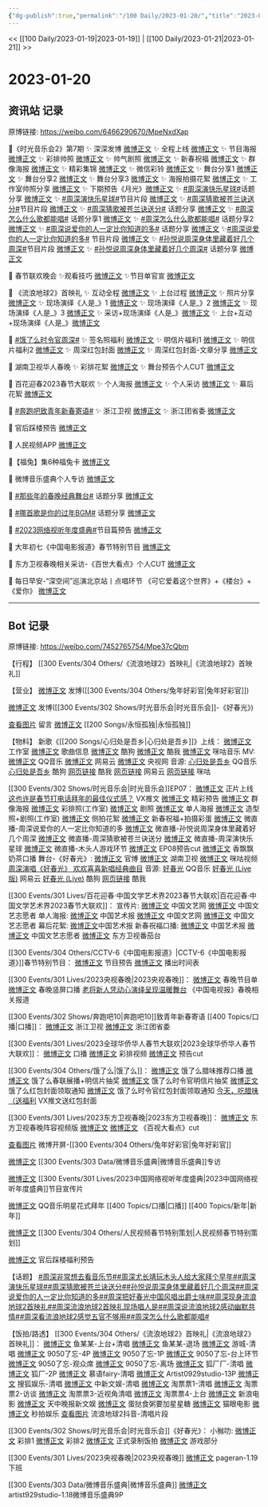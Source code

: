 ```yaml
---
{"dg-publish":true,"permalink":"/100 Daily/2023-01-20/","title":"2023-01-20","created":"2023-01-21T15:03:50.000+08:00","updated":"2023-02-28T14:52:30.775+08:00"}
---
```



<< [[100 Daily/2023-01-19\|2023-01-19]] | [[100 Daily/2023-01-21\|2023-01-21]] >>

# 2023-01-20

## 资讯站 记录

原博链接: https://weibo.com/6466290670/MpeNxdXap

💫《时光音乐会2》第7期
✨ 深深发博 [微博正文](https://m.weibo.cn/6466290670/4860101385785787)
✨ 全程上线 [微博正文](https://m.weibo.cn/6466290670/4860091154564304)
✨ 节目海报 [微博正文](https://m.weibo.cn/6466290670/4860005520244918)
✨ 彩排帅照 [微博正文](https://m.weibo.cn/6466290670/4860058020087890)
✨ 帅气剧照 [微博正文](https://m.weibo.cn/6466290670/4859980480254959)
✨ 新春祝福 [微博正文](https://m.weibo.cn/6466290670/4860031604884791)
✨ 群像海报 [微博正文](https://m.weibo.cn/6466290670/4860064794678345)
✨ 精彩集锦 [微博正文](https://m.weibo.cn/6466290670/4859944270824029)
✨ 微信彩铃 [微博正文](https://m.weibo.cn/6466290670/4859988461489329)
✨ 舞台分享1 [微博正文](https://m.weibo.cn/6466290670/4860083513332158)
✨ 舞台分享2 [微博正文](https://m.weibo.cn/6466290670/4860086843090665)
✨ 舞台分享3 [微博正文](https://m.weibo.cn/6466290670/4860088139130315)
✨ 海报拍摄花絮 [微博正文](https://m.weibo.cn/6466290670/4860013250612904)
✨ 工作室帅照分享 [微博正文](https://m.weibo.cn/6466290670/4860109056122741)
✨ 下期预告《月光》[微博正文](https://m.weibo.cn/6466290670/4860099560736401)
✨ [#周深演快乐星球#](https://s.weibo.com/weibo?q=%23%E5%91%A8%E6%B7%B1%E6%BC%94%E5%BF%AB%E4%B9%90%E6%98%9F%E7%90%83%23)话题分享 [微博正文](https://m.weibo.cn/6466290670/4860084573704213)
✨ [#周深演快乐星球#](https://s.weibo.com/weibo?q=%23%E5%91%A8%E6%B7%B1%E6%BC%94%E5%BF%AB%E4%B9%90%E6%98%9F%E7%90%83%23)节目片段 [微博正文](https://m.weibo.cn/6466290670/4860087817210487)
✨ [#周深猜歌被苍兰诀送分#](https://s.weibo.com/weibo?q=%23%E5%91%A8%E6%B7%B1%E7%8C%9C%E6%AD%8C%E8%A2%AB%E8%8B%8D%E5%85%B0%E8%AF%80%E9%80%81%E5%88%86%23)节目片段 [微博正文](https://m.weibo.cn/6466290670/4860086608993321)
✨ [#周深猜歌被苍兰诀送分#](https://s.weibo.com/weibo?q=%23%E5%91%A8%E6%B7%B1%E7%8C%9C%E6%AD%8C%E8%A2%AB%E8%8B%8D%E5%85%B0%E8%AF%80%E9%80%81%E5%88%86%23) 话题分享 [微博正文](https://m.weibo.cn/6466290670/4860084196740321)
✨ [#周深怎么什么歌都能唱#](https://s.weibo.com/weibo?q=%23%E5%91%A8%E6%B7%B1%E6%80%8E%E4%B9%88%E4%BB%80%E4%B9%88%E6%AD%8C%E9%83%BD%E8%83%BD%E5%94%B1%23) 话题分享1
[微博正文](https://m.weibo.cn/6466290670/4860130585216656)
✨ [#周深怎么什么歌都能唱#](https://s.weibo.com/weibo?q=%23%E5%91%A8%E6%B7%B1%E6%80%8E%E4%B9%88%E4%BB%80%E4%B9%88%E6%AD%8C%E9%83%BD%E8%83%BD%E5%94%B1%23) 话题分享2
[微博正文](https://m.weibo.cn/6466290670/4860131337307983)
✨ [#周深说爱你的人一定比你知道的多#](https://s.weibo.com/weibo?q=%23%E5%91%A8%E6%B7%B1%E8%AF%B4%E7%88%B1%E4%BD%A0%E7%9A%84%E4%BA%BA%E4%B8%80%E5%AE%9A%E6%AF%94%E4%BD%A0%E7%9F%A5%E9%81%93%E7%9A%84%E5%A4%9A%23) 话题分享 [微博正文](https://m.weibo.cn/6466290670/4860083739305128)
✨[#周深说爱你的人一定比你知道的多#](https://s.weibo.com/weibo?q=%23%E5%91%A8%E6%B7%B1%E8%AF%B4%E7%88%B1%E4%BD%A0%E7%9A%84%E4%BA%BA%E4%B8%80%E5%AE%9A%E6%AF%94%E4%BD%A0%E7%9F%A5%E9%81%93%E7%9A%84%E5%A4%9A%23) 节目片段 [微博正文](https://m.weibo.cn/6466290670/4860087019242661)
✨ [#孙悦说周深身体里藏着好几个周深#](https://s.weibo.com/weibo?q=%23%E5%AD%99%E6%82%A6%E8%AF%B4%E5%91%A8%E6%B7%B1%E8%BA%AB%E4%BD%93%E9%87%8C%E8%97%8F%E7%9D%80%E5%A5%BD%E5%87%A0%E4%B8%AA%E5%91%A8%E6%B7%B1%23)节目片段 [微博正文](https://m.weibo.cn/6466290670/4860087677492257)
✨ [#孙悦说周深身体里藏着好几个周深#](https://s.weibo.com/weibo?q=%23%E5%AD%99%E6%82%A6%E8%AF%B4%E5%91%A8%E6%B7%B1%E8%BA%AB%E4%BD%93%E9%87%8C%E8%97%8F%E7%9D%80%E5%A5%BD%E5%87%A0%E4%B8%AA%E5%91%A8%E6%B7%B1%23) 话题分享 [微博正文](https://m.weibo.cn/6466290670/4860083999612457)

💫 春节联欢晚会
✨观看技巧 [微博正文](https://m.weibo.cn/6466290670/4859945201704086)
✨节目单官宣 [微博正文](https://m.weibo.cn/6466290670/4860056833884980)

💫 《流浪地球2》首映礼
✨ 互动全程 [微博正文](https://m.weibo.cn/6466290670/4860059110082938)
✨ 上台过程 [微博正文](https://m.weibo.cn/6466290670/4860060419757863)
✨ 照片分享 [微博正文](https://m.weibo.cn/6466290670/4860067347956166)
✨ 现场演绎《人是_》1 [微博正文](https://m.weibo.cn/6466290670/4860054690340059)
✨ 现场演绎《人是_》2 [微博正文](https://m.weibo.cn/6466290670/4860056099358271)
✨ 现场演绎《人是_》3 [微博正文](https://m.weibo.cn/6466290670/4860066044314245)
✨ 采访+现场演绎《人是_》[微博正文](https://m.weibo.cn/6466290670/4860055234551863)
✨ 上台+互动+现场演绎《人是_》[微博正文](https://m.weibo.cn/6466290670/4860066953434472)

💫 [#饿了么时令官周深#](https://s.weibo.com/weibo?q=%23%E9%A5%BF%E4%BA%86%E4%B9%88%E6%97%B6%E4%BB%A4%E5%AE%98%E5%91%A8%E6%B7%B1%23)
✨ 签名照福利 [微博正文](https://m.weibo.cn/6466290670/4859918664339209)
✨ 明信片福利1 [微博正文](https://m.weibo.cn/6466290670/4859957842805454)
✨ 明信片福利2 [微博正文](https://m.weibo.cn/6466290670/4860031143777340)
✨ 周深红包封面 [微博正文](https://m.weibo.cn/6466290670/4860094045487934)
✨ 周深红包封面-文章分享 [微博正文](https://m.weibo.cn/6466290670/4860027392754397)

💫 湖南卫视华人春晚
✨ 彩排花絮 [微博正文](https://m.weibo.cn/6466290670/4859964126665152)
✨ 舞台预告个人CUT [微博正文](https://m.weibo.cn/6466290670/4859925614824980)

💫 百花迎春2023春节大联欢
✨ 个人海报 [微博正文](https://m.weibo.cn/6466290670/4860057621105303)
✨ 个人采访 [微博正文](https://m.weibo.cn/6466290670/4860057621894890)
✨ 幕后花絮 [微博正文](https://m.weibo.cn/6466290670/4860109622616347)

💫 [#奔跑吧致青年新春寄语#](https://s.weibo.com/weibo?q=%23%E5%A5%94%E8%B7%91%E5%90%A7%E8%87%B4%E9%9D%92%E5%B9%B4%E6%96%B0%E6%98%A5%E5%AF%84%E8%AF%AD%23)
✨ 浙江卫视 [微博正文](https://m.weibo.cn/6466290670/4859930677610633)
✨ 浙江团省委 [微博正文](https://m.weibo.cn/6466290670/4859930286492459)

💫 官后踩楼预告 [微博正文](https://m.weibo.cn/6466290670/4860062608918499)

💫 人民视频APP [微博正文](https://m.weibo.cn/6466290670/4859960528474091)

💫【福兔】集6种福兔卡 [微博正文](https://m.weibo.cn/6466290670/4859970962594177)

💫 微博音乐盛典个人专访 [微博正文](https://m.weibo.cn/6466290670/4860005784491402)

💫 [#那些年的春晚经典舞台#](https://s.weibo.com/weibo?q=%23%E9%82%A3%E4%BA%9B%E5%B9%B4%E7%9A%84%E6%98%A5%E6%99%9A%E7%BB%8F%E5%85%B8%E8%88%9E%E5%8F%B0%23) 话题分享 [微博正文](https://m.weibo.cn/6466290670/4860025955419077)

💫 [#哪首歌是你的过年BGM#](https://s.weibo.com/weibo?q=%23%E5%93%AA%E9%A6%96%E6%AD%8C%E6%98%AF%E4%BD%A0%E7%9A%84%E8%BF%87%E5%B9%B4BGM%23) 话题分享
[微博正文](https://m.weibo.cn/6466290670/4859980132123809)

💫 [#2023网络视听年度盛典#](https://s.weibo.com/weibo?q=%232023%E7%BD%91%E7%BB%9C%E8%A7%86%E5%90%AC%E5%B9%B4%E5%BA%A6%E7%9B%9B%E5%85%B8%23)节目篇预告
[微博正文](https://m.weibo.cn/6466290670/4860085857424938)

💫 大年初七《中国电影报道》春节特别节目
[微博正文](https://m.weibo.cn/6466290670/4860026370392764)

💫 东方卫视春晚相关采访-《百世大看点》个人CUT [微博正文](https://m.weibo.cn/6466290670/4860133396187954)

💫 每日早安-“深空间”巡演北京站丨点唱环节
《可它爱着这个世界》+《楼台》+《爱你》
[微博正文](https://m.weibo.cn/6466290670/4859905619526483)

---
## Bot 记录

原博链接: https://weibo.com/7452765754/Mpe37cQbm

【行程】
[[300 Events/304 Others/《流浪地球2》首映礼\|《流浪地球2》首映礼]]

【营业】
[微博正文](https://m.weibo.cn/1736988591/4859970090960346) 发博([[300 Events/304 Others/兔年好彩官\|兔年好彩官]])

[微博正文](https://m.weibo.cn/1736988591/4860100826632680) 发博([[300 Events/302 Shows/时光音乐会\|时光音乐会]]-《好春光》)

[查看图片](https://wx2.sinaimg.cn/large/6eb293b4gy1haai9itgitj20u014qdl0.jpg) 留言 [微博正文](https://m.weibo.cn/1736988591/4858476608100134) [[200 Songs/永恒孤独\|永恒孤独]]

【物料】
新歌《[[200 Songs/心归处是吾乡\|心归处是吾乡]]》上线：
[微博正文](https://m.weibo.cn/7478855230/4859779027828909) 工作室
[微博正文](https://m.weibo.cn/6466290670/4859778792953302) 歌曲信息
[微博正文](https://m.weibo.cn/1665103091/4859775696772664) 酷狗
[微博正文](https://m.weibo.cn/1738434147/4859774782674759) 酷我
[微博正文](https://m.weibo.cn/1867028705/4859781200481439) 咪咕音乐
MV:
[微博正文](https://m.weibo.cn/2169129705/4859774553034968) QQ音乐
[微博正文](https://m.weibo.cn/1721030997/4859774539924430) 网易云
[微博正文](https://m.weibo.cn/3266943013/4859750623740234) 央视网
音源:
[心归处是吾乡](https://weibo.cn/sinaurl?u=https%3A%2F%2Fi.y.qq.com%2Fv8%2Fplaysong.html%3Fsongid%3D392222827%26source%3Dyqq%26ADTAG%3Dhz_wb_sf%26channelId%3D10081987) QQ音乐
[心归处是吾乡](https://weibo.cn/sinaurl?u=https%3A%2F%2Ft1.kugou.com%2Fsong.html%3Fid%3D7N07g7dB7V3) 酷狗
[网页链接](https://weibo.cn/sinaurl?u=http%3A%2F%2Fm.kuwo.cn%2Fnewh5app%2Fplay_detail%2F258963953) 酷我
[网页链接](https://weibo.cn/sinaurl?u=https%3A%2F%2Fmusic.163.com%2F%23%2Fsong%3Fid%3D2015604081) 网易云
[网页链接](https://weibo.cn/sinaurl?u=https%3A%2F%2Fh5.nf.migu.cn%2Fapp%2Fv4%2Fp%2Fshare%2Fsong%2Findex.html%3Fid%3D600919000008868988) 咪咕

[[300 Events/302 Shows/时光音乐会\|时光音乐会]]EP07：
[微博正文](https://m.weibo.cn/7703778879/4860090160776340) 正片上线
[这也许是春节打电话拜年的最佳仪式感？](https://weibo.cn/sinaurl?u=https%3A%2F%2Fmp.weixin.qq.com%2Fs%2F2ALOncbHz7tgSzgv24KixQ) VX推文
[微博正文](https://m.weibo.cn/7703778879/4859940622044676) 精彩预告
[微博正文](https://m.weibo.cn/7703778879/4860053868254201) 群像海报
[微博正文](https://m.weibo.cn/7478855230/4860045143312403) 彩排照(工作室)
[微博正文](https://m.weibo.cn/7703778879/4859968303665869) 剧照
[微博正文](https://m.weibo.cn/7703778879/4859998502653975) 单人海报
[微博正文](https://m.weibo.cn/7478855230/4860103892931448) 造型照+剧照(工作室)
[微博正文](https://m.weibo.cn/5337758780/4860005704797218) 侧拍花絮
[微博正文](https://m.weibo.cn/7703778879/4860028709768561) 新春祝福+拍摄彩蛋
[微博正文](https://m.weibo.cn/7703778879/4860073170702777) 微直播-周深说爱你的人一定比你知道的多
[微博正文](https://m.weibo.cn/7703778879/4860074696907328) 微直播-孙悦说周深身体里藏着好几个周深
[微博正文](https://m.weibo.cn/7703778879/4860075489362534) 微直播-周深猜歌被苍兰诀送分
[微博正文](https://m.weibo.cn/7703778879/4860076919888877) 微直播-周深演快乐星球
[微博正文](https://m.weibo.cn/7703778879/4860079281805297) 微直播-木头人游戏环节
[微博正文](https://m.weibo.cn/6466290670/4860099560736401) EP08预告cut
[微博正文](https://m.weibo.cn/2373608053/4860101418028933) 香飘飘奶茶口播
舞台-《好春光》:
[微博正文](https://m.weibo.cn/7703778879/4860070486344725) 官博
[微博正文](https://m.weibo.cn/1638629382/4860080300232007) 湖南卫视
[微博正文](https://m.weibo.cn/1809436135/4860100991517618) 咪咕视频
[周深演唱《好春光》 欢欢喜喜新唱经典曲目](https://weibo.cn/sinaurl?u=https%3A%2F%2Fm.mgtv.com%2Fb%2F501604%2F18166362.html%3Fcxid%3Dwbxtzs)
音源:
[好春光](https://weibo.cn/sinaurl?u=https%3A%2F%2Fc.y.qq.com%2Fbase%2Ffcgi-bin%2Fu%3F__%3DhahUX7PYcF3W) QQ音乐
[好春光 (Live版)](https://weibo.cn/sinaurl?u=https%3A%2F%2Fy.music.163.com%2Fm%2Fsong%3Fid%3D2016115519) 网易云
[好春光 (Live)](https://weibo.cn/sinaurl?u=https%3A%2F%2Ft1.kugou.com%2Fsong.html%3Fid%3DexzzZ3eB7V2) 酷狗
[网页链接](https://weibo.cn/sinaurl?u=https%3A%2F%2Fm.kuwo.cn%2Fyinyue%2F259256157%3Ff%3Dip%26t%3Dsinawb) 酷我

[[300 Events/301 Lives/百花迎春·中国文学艺术界2023春节大联欢\|百花迎春·中国文学艺术界2023春节大联欢]]：
宣传片:
[微博正文](https://m.weibo.cn/3171364240/4860071420625082) 中国文艺网
[微博正文](https://m.weibo.cn/3211895913/4860069026206808) 中国文艺志愿者
单人海报:
[微博正文](https://m.weibo.cn/1943724947/4860047827933103) 中国艺术报
[微博正文](https://m.weibo.cn/3171364240/4860095765420361) 中国文艺网
[微博正文](https://m.weibo.cn/3211895913/4860043805067556) 中国文艺志愿者
幕后花絮:
[微博正文](https://m.weibo.cn/1943724947/4860068778481251)中国艺术报
新春祝福口播:
[微博正文](https://m.weibo.cn/1943724947/4860057647584073) 中国艺术报
[微博正文](https://m.weibo.cn/3211895913/4860053871657480) 中国文艺志愿者
[微博正文](https://m.weibo.cn/1767910704/4860072972785280) 东方卫视番茄台

[[300 Events/304 Others/CCTV-6《中国电影报道》\|CCTV-6《中国电影报道》]]春节特别节目：
[微博正文](https://m.weibo.cn/1261788454/4859963179008661) 节目预告
[微博正文](https://m.weibo.cn/6495544869/4860016488876754) 播出时间表

[[300 Events/301 Lives/2023央视春晚\|2023央视春晚]]：
[微博正文](https://m.weibo.cn/3506728370/4860052806305277) 春晚节目单
[微博正文](https://m.weibo.cn/3506728370/4859937639109971) 春晚竖屏口播
[老将新人凭动心演绎呈现温暖舞台](https://weibo.cn/sinaurl?u=https%3A%2F%2Fzgdsb.cctv.com%2F2023%2F01%2F19%2FARTIttKntRX0YWadnup4yZVS230119.shtml) 《中国电视报》春晚相关报道

[[300 Events/302 Shows/奔跑吧10\|奔跑吧10]]致青年新春寄语 [[400 Topics/口播\|口播]]：
[微博正文](https://m.weibo.cn/1288369910/4859924268450396) 浙江卫视
[微博正文](https://m.weibo.cn/3142846247/4859926353024052) 浙江团省委

[[300 Events/301 Lives/2023全球华侨华人春节大联欢\|2023全球华侨华人春节大联欢]]：
[微博正文](https://m.weibo.cn/5785156131/4859933076753514) 口播
[微博正文](https://m.weibo.cn/5337758780/4860052719281129) 彩排视频
[微博正文](https://m.weibo.cn/6466290670/4859925614824980) 预告cut

[[300 Events/304 Others/饿了么\|饿了么]]：
[微博正文](https://m.weibo.cn/5117812753/4859895339551691) 饿了么腊味推荐口播
[微博正文](https://m.weibo.cn/5117812753/4859948649422008) 饿了么春联展播+明信片抽奖
[微博正文](https://m.weibo.cn/7756461320/4860026190302104) 饿了么时令官明信片抽奖
[微博正文](https://m.weibo.cn/5117812753/4860071912145571) 饿了么红包封面领取通知
[微博正文](https://m.weibo.cn/7756461320/4860070581506391) 饿了么时令官红包封面领取通知
[今天，吃腊味（送福利](https://weibo.cn/sinaurl?u=https%3A%2F%2Fmp.weixin.qq.com%2Fs%2FGjZ7Y_o-NXKkCKGBBVeyvg) VX推文送红包封面

[[300 Events/301 Lives/2023东方卫视春晚\|2023东方卫视春晚]]：
[微博正文](https://m.weibo.cn/3154827593/4859925526217651) 东方卫视春晚阵容视频版
[微博正文](https://m.weibo.cn/7495641082/4860040848347431) [微博正文](https://m.weibo.cn/6466290670/4860133396187954) 《百视大看点》cut

[查看图片](https://wx4.sinaimg.cn/large/6eb293b4gy1haai19l9b8j20u01uoh29.jpg) 微博开屏-[[300 Events/304 Others/兔年好彩官\|兔年好彩官]]

[微博正文](https://m.weibo.cn/2183483187/4859995349061299) [[300 Events/303 Data/微博音乐盛典\|微博音乐盛典]]专访

[微博正文](https://m.weibo.cn/7408066931/4860079192410254) [[300 Events/301 Lives/2023中国网络视听年度盛典\|2023中国网络视听年度盛典]]节目宣传片

[微博正文](https://m.weibo.cn/2169129705/4859948390158070) QQ音乐明星花式拜年 [[400 Topics/口播\|口播]] [[400 Topics/新年\|新年]]

[微博正文](https://m.weibo.cn/2057327125/4859955724687382) [[300 Events/304 Others/人民视频春节特别策划\|人民视频春节特别策划]]

[微博正文](https://m.weibo.cn/5248300719/4860061576594669) 官后踩楼福利预告

【话题】
[#周深非常想去看音乐节#](https://s.weibo.com/weibo?q=%23%E5%91%A8%E6%B7%B1%E9%9D%9E%E5%B8%B8%E6%83%B3%E5%8E%BB%E7%9C%8B%E9%9F%B3%E4%B9%90%E8%8A%82%23)[#周深尤长靖玩木头人给大家拜个早年#](https://s.weibo.com/weibo?q=%23%E5%91%A8%E6%B7%B1%E5%B0%A4%E9%95%BF%E9%9D%96%E7%8E%A9%E6%9C%A8%E5%A4%B4%E4%BA%BA%E7%BB%99%E5%A4%A7%E5%AE%B6%E6%8B%9C%E4%B8%AA%E6%97%A9%E5%B9%B4%23)[#周深演快乐星球#](https://s.weibo.com/weibo?q=%23%E5%91%A8%E6%B7%B1%E6%BC%94%E5%BF%AB%E4%B9%90%E6%98%9F%E7%90%83%23)[#周深猜歌被苍兰诀送分#](https://s.weibo.com/weibo?q=%23%E5%91%A8%E6%B7%B1%E7%8C%9C%E6%AD%8C%E8%A2%AB%E8%8B%8D%E5%85%B0%E8%AF%80%E9%80%81%E5%88%86%23)[#孙悦说周深身体里藏着好几个周深#](https://s.weibo.com/weibo?q=%23%E5%AD%99%E6%82%A6%E8%AF%B4%E5%91%A8%E6%B7%B1%E8%BA%AB%E4%BD%93%E9%87%8C%E8%97%8F%E7%9D%80%E5%A5%BD%E5%87%A0%E4%B8%AA%E5%91%A8%E6%B7%B1%23)[#周深说爱你的人一定比你知道的多#](https://s.weibo.com/weibo?q=%23%E5%91%A8%E6%B7%B1%E8%AF%B4%E7%88%B1%E4%BD%A0%E7%9A%84%E4%BA%BA%E4%B8%80%E5%AE%9A%E6%AF%94%E4%BD%A0%E7%9F%A5%E9%81%93%E7%9A%84%E5%A4%9A%23)[#周深把好春光中国风唱出爵士味#](https://s.weibo.com/weibo?q=%23%E5%91%A8%E6%B7%B1%E6%8A%8A%E5%A5%BD%E6%98%A5%E5%85%89%E4%B8%AD%E5%9B%BD%E9%A3%8E%E5%94%B1%E5%87%BA%E7%88%B5%E5%A3%AB%E5%91%B3%23)[#周深现身流浪地球2首映礼#](https://s.weibo.com/weibo?q=%23%E5%91%A8%E6%B7%B1%E7%8E%B0%E8%BA%AB%E6%B5%81%E6%B5%AA%E5%9C%B0%E7%90%832%E9%A6%96%E6%98%A0%E7%A4%BC%23)[#周深流浪地球2首映礼现场唱人是#](https://s.weibo.com/weibo?q=%23%E5%91%A8%E6%B7%B1%E6%B5%81%E6%B5%AA%E5%9C%B0%E7%90%832%E9%A6%96%E6%98%A0%E7%A4%BC%E7%8E%B0%E5%9C%BA%E5%94%B1%E4%BA%BA%E6%98%AF%23)[#周深说流浪地球2感动幽默共情#](https://s.weibo.com/weibo?q=%23%E5%91%A8%E6%B7%B1%E8%AF%B4%E6%B5%81%E6%B5%AA%E5%9C%B0%E7%90%832%E6%84%9F%E5%8A%A8%E5%B9%BD%E9%BB%98%E5%85%B1%E6%83%85%23)[#周深看流浪地球2感觉五官不够用#](https://s.weibo.com/weibo?q=%23%E5%91%A8%E6%B7%B1%E7%9C%8B%E6%B5%81%E6%B5%AA%E5%9C%B0%E7%90%832%E6%84%9F%E8%A7%89%E4%BA%94%E5%AE%98%E4%B8%8D%E5%A4%9F%E7%94%A8%23)[#周深怎么什么歌都能唱#](https://s.weibo.com/weibo?q=%23%E5%91%A8%E6%B7%B1%E6%80%8E%E4%B9%88%E4%BB%80%E4%B9%88%E6%AD%8C%E9%83%BD%E8%83%BD%E5%94%B1%23)

【饭拍/路透】
[[300 Events/304 Others/《流浪地球2》首映礼\|《流浪地球2》首映礼]]：
[微博正文](https://m.weibo.cn/6915955727/4860057546396035) 鱼某某-上台+清唱
[微博正文](https://m.weibo.cn/6915955727/4860065489621996) 鱼某某-退场
[微博正文](https://m.weibo.cn/1801743981/4860079284683084) 游城-清唱
[微博正文](https://m.weibo.cn/7047859256/4860060767094221) 9050了忘-4P
[微博正文](https://m.weibo.cn/7047859256/4860072284658301) 9050了忘-1P
[微博正文](https://m.weibo.cn/7047859256/4860118611528440) 9050了忘-台上环节
[微博正文](https://m.weibo.cn/7047859256/4860119965763743) 9050了忘-观众席
[微博正文](https://m.weibo.cn/7047859256/4860120925996853) 9050了忘-离场
[微博正文](https://m.weibo.cn/6525010965/4860059827568882) 狐厂厂-清唱
[微博正文](https://m.weibo.cn/6525010965/4860051888015315) 狐厂-2P
[微博正文](https://m.weibo.cn/7625572671/4860053586447939) 慕语fairy-清唱
[微博正文](https://m.weibo.cn/6873250805/4860061812525166) Artist0929studio-13P
[微博正文](https://m.weibo.cn/1843633441/4860059965719441) 搜狐娱乐-清唱
[微博正文](https://m.weibo.cn/7728745629/4860053464553221) 中新文娱-清唱
[微博正文](https://m.weibo.cn/2095820504/4860049485203887) 淘票票1-清唱
[微博正文](https://m.weibo.cn/2095820504/4860051791807283) 淘票票2-访谈
[微博正文](https://m.weibo.cn/2095820504/4860053486572733) 淘票票3-近视角清唱
[微博正文](https://m.weibo.cn/2095820504/4860058544376110) 淘票票4-上台
[微博正文](https://m.weibo.cn/1623886424/4860052261309669) 新浪电影
[微博正文](https://m.weibo.cn/5762845362/4860062633822096) 天中晚报新文娱
[微博正文](https://m.weibo.cn/6048634807/4860108645077510) 蛋挞食粥要加星星糖
[微博正文](https://m.weibo.cn/2611607127/4860053464817487) 猫眼电影
[微博正文](https://m.weibo.cn/3849658397/4860083797756291) 秒拍娱乐
[查看图片](https://wx4.sinaimg.cn/large/6eb293b4gy1haajui06hsj20u01hdaee.jpg) 流浪地球2抖音-清唱片段

[[300 Events/302 Shows/时光音乐会\|时光音乐会]]《好春光》：
小𤠣叻:
[微博正文](https://m.weibo.cn/7367408614/4860072881034610) 彩排1
[微博正文](https://m.weibo.cn/7367408614/4860075519512490) 彩排2
[微博正文](https://m.weibo.cn/7367408614/4860083727241897) 正式录制饭拍
[微博正文](https://m.weibo.cn/7367408614/4860090220020895) 游戏部分

[[300 Events/301 Lives/2023央视春晚\|2023央视春晚]]
[微博正文](https://m.weibo.cn/7633014126/4859975216663092) pageran-1.19下班

[[300 Events/303 Data/微博音乐盛典\|微博音乐盛典]]
[微博正文](https://m.weibo.cn/6873250805/4859917738182044) artist929studio-1.18微博音乐盛典9P
